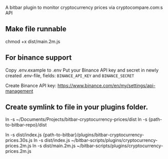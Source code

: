 A bitbar plugin to monitor cryptocurrency prices via cryptocompare.com:s API

## Make file runnable

chmod +x dist/main.2m.js

## For binance support

Copy .env.example to .env
Put your Binance API key and secret in newly created .env-file,
fields: `BINANCE_API_KEY` and `BINANCE_SECRET`

Create Binance API key:
https://www.binance.com/en/my/settings/api-management

## Create symlink to file in your plugins folder.

ln -s ~/Documents/Projects/bitbar-cryptocurrency-prices/dist
ln -s {path-to-bitbar-repo}/dist

ln -s dist/index.js {path-to-bitbar}/plugins/bitbar-cryptocurrency-prices.30s.js
ln -s dist/index.js ~/bitbar-scripts/plugins/cryptocurrency-prices.2m.js
ln -s dist/main.2m.js ~/bitbar-scripts/plugins/cryptocurrency-prices.2m.js
